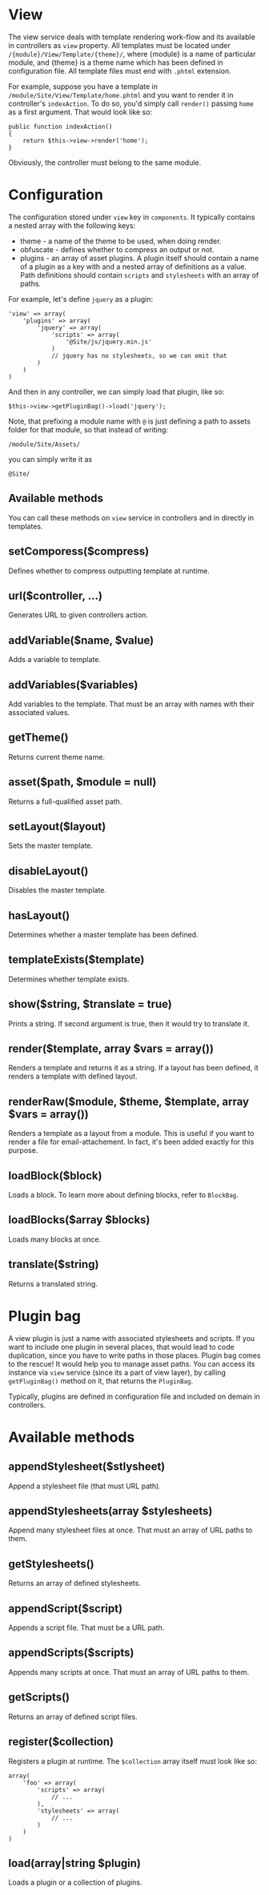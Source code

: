 View
====

The view service deals with template rendering work-flow and its available in controllers as `view` property. All templates must be located under `/{module}/View/Template/{theme}/`, where {module} is a name of particular module, and {theme} is a theme name which has been defined in configuration file. All template files must end with `.phtml` extension.

For example, suppose you have a template in `/module/Site/View/Template/home.phtml` and you want to render it in controller's `indexAction`. To do so, you'd simply call `render()` passing `home` as a first argument. That would look like so:

    public function indexAction()
    {
    	return $this->view->render('home');
    }

Obviously, the controller must belong to the same module.

# Configuration

The configuration stored under `view` key in `components`. It typically contains a nested array with the following keys:

- theme - a name of the theme to be used, when doing render.
- obfuscate - defines whether to compress an output or not.
-  plugins - an array of asset plugins. A plugin itself should contain a name of a plugin as a key with and a nested array of definitions as a value. Path definitions should contain `scripts` and `stylesheets` with an array of paths.

For example, let's define `jquery` as a plugin:

    'view' => array(
    	'plugins' => array(
    		'jquery' => array(
    			'scripts' => array(
    				'@Site/js/jquery.min.js'
    			)
    			// jquery has no stylesheets, so we can omit that
    		)
    	)
    )

And then in any controller, we can simply load that plugin, like so:

    $this->view->getPluginBag()->load('jquery');

Note, that prefixing a module name with `@` is just defining a path to assets folder for that module, so that instead of writing:

    /module/Site/Assets/

you can simply write it as

    @Site/


## Available methods

You can call these methods on `view` service in controllers and in directly in templates.

## setComporess($compress)

Defines whether to compress outputting template at runtime.

## url($controller, ...)

Generates URL to given controllers action.

## addVariable($name, $value)

Adds a variable to template.

## addVariables($variables)

Add variables to the template. That must be an array with names with their associated values.

## getTheme()

Returns current theme name.

## asset($path, $module = null)

Returns a full-qualified asset path.

## setLayout($layout)

Sets the master template.

## disableLayout()

Disables the master template.

## hasLayout()

Determines whether a master template has been defined.

## templateExists($template)

Determines whether template exists.

## show($string, $translate = true)

Prints a string. If second argument is true, then it would try to translate it.

## render($template, array $vars = array())

Renders a template and returns it as a string. If a layout has been defined, it renders a template with defined layout.

## renderRaw($module, $theme, $template, array $vars = array())

Renders a template as a layout from a module. This is useful if you want to render a file for email-attachement. 
In fact, it's been added exactly for this purpose.

## loadBlock($block)

Loads a block. To learn more about defining blocks, refer to `BlockBag`.

## loadBlocks($array $blocks)

Loads many blocks at once.

## translate($string)

Returns a translated string.


# Plugin bag

A view plugin is just a name with associated stylesheets and scripts. If you want to include one plugin in several places, that would lead to code duplication, since you have to write paths in those places. Plugin bag comes to the rescue! It would help you to manage asset paths.
You can access its instance via `view` service (since its a part of view layer), by calling `getPluginBag()` method on it, that returns the `PluginBag`.

Typically, plugins are defined in configuration file and included on demain in controllers.

# Available methods

## appendStylesheet($stlysheet)

Append a stylesheet file (that must URL path).

## appendStylesheets(array $stylesheets)

Append many stylesheet files at once. That must an array of URL paths to them.

## getStylesheets()

Returns an array of defined stylesheets.

## appendScript($script)

Appends a script file. That must be a URL path.

## appendScripts($scripts)

Appends many scripts at once. That must an array of URL paths to them.

## getScripts()

Returns an array of defined script files.

## register($collection)

Registers a plugin at runtime. The `$collection` array itself must look like so:

    array(
    	'foo' => array(
    		'scripts' => array(
    			// ...
    		),
    		'stylesheets' => array(
    			// ...
    		)
    	)
    )

## load(array|string $plugin)

Loads a plugin or a collection of plugins.

